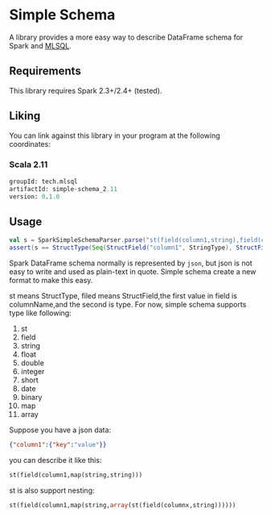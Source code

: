 # Simple Schema

A library provides a more easy way to describe DataFrame schema for Spark and [MLSQL](http://www.mlsql.tech).
  
## Requirements

This library requires Spark 2.3+/2.4+ (tested).

## Liking 

You can link against this library in your program at the following coordinates:

### Scala 2.11

```sql
groupId: tech.mlsql
artifactId: simple-schema_2.11
version: 0.1.0
```

## Usage

```scala
val s = SparkSimpleSchemaParser.parse("st(field(column1,string),field(column2,string),field(column3,string))")
assert(s == StructType(Seq(StructField("column1", StringType), StructField("column2", StringType), StructField("column3", StringType))))
```

Spark DataFrame schema normally is represented by `json`, but json is not easy to write and used as plain-text in quote.
Simple schema create a new format to make this easy.

st means StructType, filed means StructField,the first value in field is columnName,and the second is type.
For now, simple schema supports type like following:

1. st
1. field
1. string
1. float
1. double
1. integer
1. short
1. date
1. binary
1. map
1. array
 

Suppose you have a json data:

```json
{"column1":{"key":"value"}}
```

you can describe it like this:

```sql
st(field(column1,map(string,string)))
```

st is also support nesting:

```sql
st(field(column1,map(string,array(st(field(columnx,string))))))
```





